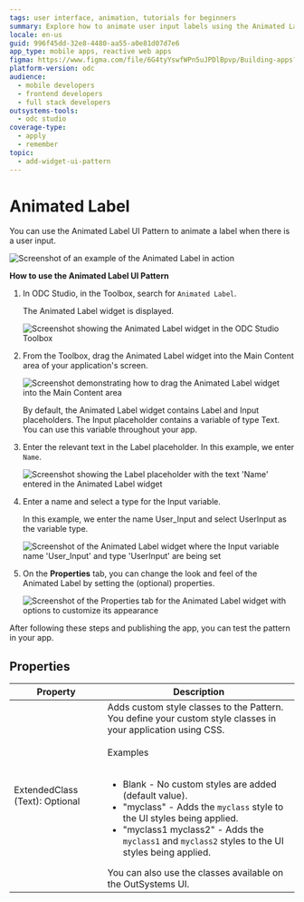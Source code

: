 ```yaml
---
tags: user interface, animation, tutorials for beginners
summary: Explore how to animate user input labels using the Animated Label UI Pattern in OutSystems Developer Cloud (ODC).
locale: en-us
guid: 996f45dd-32e8-4480-aa55-a0e81d07d7e6
app_type: mobile apps, reactive web apps
figma: https://www.figma.com/file/6G4tyYswfWPn5uJPDlBpvp/Building-apps?type=design&node-id=3203%3A12991&t=ZwHw8hXeFhwYsO5V-1
platform-version: odc
audience:
  - mobile developers
  - frontend developers
  - full stack developers
outsystems-tools:
  - odc studio
coverage-type:
  - apply
  - remember
topic:
  - add-widget-ui-pattern
---
```


# Animated Label

You can use the Animated Label UI Pattern to animate a label when there is a user input.

 ![Screenshot of an example of the Animated Label in action](images/animatedlabel-example-ss.png "Animated Label Example")

**How to use the Animated Label UI Pattern**

1. In ODC Studio, in the Toolbox, search for `Animated Label`.

    The Animated Label widget is displayed.

    ![Screenshot showing the Animated Label widget in the ODC Studio Toolbox](images/animatedlabel-widget-ss.png "Animated Label Widget in Toolbox")

1. From the Toolbox, drag the Animated Label widget into the Main Content area of your application's screen.

    ![Screenshot demonstrating how to drag the Animated Label widget into the Main Content area](images/animatedlabel-dragwidget-ss.png "Dragging Animated Label Widget")

    By default, the Animated Label widget contains Label and Input placeholders. The Input placeholder contains a variable of type Text. You can use this variable throughout your app.

1. Enter the relevant text in the Label placeholder. In this example, we enter `Name`.

    ![Screenshot showing the Label placeholder with the text 'Name' entered in the Animated Label widget](images/animatedlabel-labelname-ss.png "Setting Label Placeholder Text")

1. Enter a name and select a type for the Input variable.

    In this example, we enter the name User_Input and select UserInput as the variable type.

    ![Screenshot of the Animated Label widget where the Input variable name 'User_Input' and type 'UserInput' are being set](images/animatedlabel-variable-type-ss.png "Defining Input Variable for Animated Label Widget")

1. On the **Properties** tab, you can change the look and feel of the Animated Label by setting the (optional) properties.

    ![Screenshot of the Properties tab for the Animated Label widget with options to customize its appearance](images/animatedlabel-properties-ss.png "Animated Label widget Properties")

After following these steps and publishing the app, you can test the pattern in your app.

## Properties

| Property                       | Description                                                                                                                                                                                                                                                                                                                                                                                                                                                                                                                                                                                                                                  |
|--------------------------------|----------------------------------------------------------------------------------------------------------------------------------------------------------------------------------------------------------------------------------------------------------------------------------------------------------------------------------------------------------------------------------------------------------------------------------------------------------------------------------------------------------------------------------------------------------------------------------------------------------------------------------------------|
| ExtendedClass (Text): Optional | Adds custom style classes to the Pattern. You define your custom style classes in your application using CSS.<br/><br/>Examples<br/><br/> <ul><li>Blank - No custom styles are added (default value).</li><li>"myclass" - Adds the ``myclass`` style to the UI styles being applied.</li><li>"myclass1 myclass2" - Adds the ``myclass1`` and ``myclass2`` styles to the UI styles being applied.</li></ul>You can also use the classes available on the OutSystems UI. |
